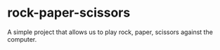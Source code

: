 # rock-paper-scissors
A simple project that allows us to play rock, paper, scissors against the computer.
